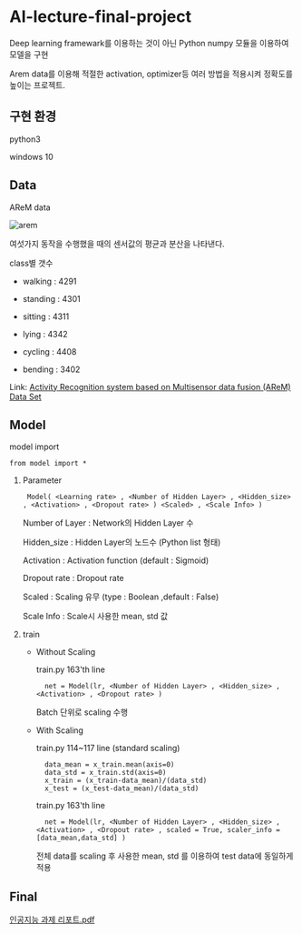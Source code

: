 # AI-lecture-final-project

Deep learning framewark를 이용하는 것이 아닌 Python numpy 모듈을 이용하여 모델을 구현

Arem data를 이용해 적절한 activation, optimizer등 여러 방법을 적용시켜 정확도를 높이는 프로젝트.

구현 환경
--------

python3 

windows 10

Data
----

AReM data

![arem](https://user-images.githubusercontent.com/60774392/99532090-1adff080-29e7-11eb-844a-6ed63dfce874.PNG)

여섯가지 동작을 수행했을 때의 센서값의 평균과 분산을 나타낸다.



class별 갯수

   + walking  : 4291
    
   + standing : 4301
    
   + sitting  : 4311
    
   + lying    : 4342
    
   + cycling  : 4408
    
   + bending  : 3402

Link: [Activity Recognition system based on Multisensor data fusion (AReM) Data Set][datasetlink]

[datasetlink]: https://archive.ics.uci.edu/ml/datasets/Activity+Recognition+system+based+on+Multisensor+data+fusion+(AReM)

Model
------
model import

    from model import *
  
1. Parameter

        Model( <Learning rate> , <Number of Hidden Layer> , <Hidden_size> , <Activation> , <Dropout rate> ) <Scaled> , <Scale Info> )

    Number of Layer : Network의 Hidden Layer 수

    Hidden_size : Hidden Layer의 노드수 (Python list 형태)

    Activation : Activation function (default : Sigmoid)

    Dropout rate : Dropout rate

    Scaled : Scaling 유무 (type : Boolean ,default : False)

    Scale Info : Scale시 사용한 mean, std 값
    
    

2. train

    + Without Scaling
    
        train.py 163'th line
    
            net = Model(lr, <Number of Hidden Layer> , <Hidden_size> , <Activation> , <Dropout rate> )
            
        Batch 단위로 scaling 수행
    

    + With Scaling
    
       train.py 114~117 line (standard scaling)
    
            data_mean = x_train.mean(axis=0) 
            data_std = x_train.std(axis=0)
            x_train = (x_train-data_mean)/(data_std)
            x_test = (x_test-data_mean)/(data_std)
            
       train.py 163'th line
    
            net = Model(lr, <Number of Hidden Layer> , <Hidden_size> , <Activation> , <Dropout rate> , scaled = True, scaler_info = [data_mean,data_std] )
         
       전체 data를 scaling 후 사용한 mean, std 를 이용하여 test data에 동일하게 적용



Final
------

[인공지능 과제 리포트.pdf][link]

[link]: https://github.com/hsl323/AI-lecture-final-project/blob/main/%EC%9D%B8%EA%B3%B5%EC%A7%80%EB%8A%A5%20%EA%B3%BC%EC%A0%9C%20%EB%A6%AC%ED%8F%AC%ED%8A%B8.pdf
